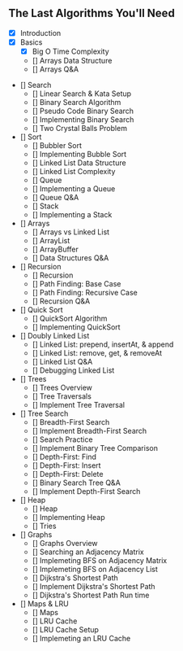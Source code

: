 ## The Last Algorithms You'll Need

- [x] Introduction
- [x] Basics
  - [x] Big O Time Complexity
  - [] Arrays Data Structure
  - [] Arrays Q&A
- [] Search
  - [] Linear Search & Kata Setup
  - [] Binary Search Algorithm
  - [] Pseudo Code Binary Search
  - [] Implementing Binary Search
  - [] Two Crystal Balls Problem
- [] Sort
  - [] Bubbler Sort
  - [] Implementing Bubble Sort
  - [] Linked List Data Structure
  - [] Linked List Complexity
  - [] Queue
  - [] Implementing a Queue
  - [] Queue Q&A
  - [] Stack
  - [] Implementing a Stack
- [] Arrays
  - [] Arrays vs Linked List
  - [] ArrayList
  - [] ArrayBuffer
  - [] Data Structures Q&A
- [] Recursion
  - [] Recursion
  - [] Path Finding: Base Case
  - [] Path Finding: Recursive Case
  - [] Recursion Q&A
- [] Quick Sort
  - [] QuickSort Algorithm
  - [] Implementing QuickSort
- [] Doubly Linked List
  - [] Linked List: prepend, insertAt, & append
  - [] Linked List: remove, get, & removeAt
  - [] Linked List Q&A
  - [] Debugging Linked List
- [] Trees
  - [] Trees Overview
  - [] Tree Traversals
  - [] Implement Tree Traversal
- [] Tree Search
  - [] Breadth-First Search
  - [] Implement Breadth-First Search
  - [] Search Practice
  - [] Implement Binary Tree Comparison
  - [] Depth-First: Find
  - [] Depth-First: Insert
  - [] Depth-First: Delete
  - [] Binary Search Tree Q&A
  - [] Implement Depth-First Search
- [] Heap
  - [] Heap
  - [] Implementing Heap
  - [] Tries
- [] Graphs
  - [] Graphs Overview
  - [] Searching an Adjacency Matrix
  - [] Implemeting BFS on Adjacency Matrix
  - [] Implemeting BFS on Adjacency List
  - [] Dijkstra's Shortest Path
  - [] Implement Dijkstra's Shortest Path
  - [] Dijkstra's Shortest Path Run time
- [] Maps & LRU
  - [] Maps
  - [] LRU Cache
  - [] LRU Cache Setup
  - [] Implemeting an LRU Cache

